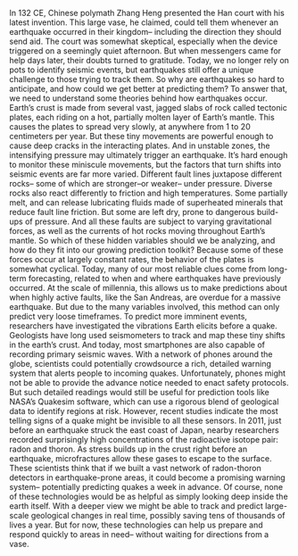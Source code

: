 In 132 CE, Chinese polymath Zhang Heng presented the Han court with  his latest invention. This large vase, he claimed, could tell them whenever an earthquake  occurred in their kingdom– including the direction  they should send aid. The court was somewhat skeptical, especially when the device triggered  on a seemingly quiet afternoon. But when messengers came  for help days later, their doubts turned to gratitude. Today, we no longer rely on pots to  identify seismic events, but earthquakes still offer a unique challenge to those trying to track them. So why are earthquakes so  hard to anticipate, and how could we get better  at predicting them? To answer that, we need to understand some theories  behind how earthquakes occur. Earth’s crust is made from several vast,  jagged slabs of rock called tectonic plates, each riding on a hot, partially molten layer of Earth’s mantle. This causes the plates to  spread very slowly, at anywhere from 1 to 20  centimeters per year. But these tiny movements are powerful  enough to cause deep cracks in the interacting plates. And in unstable zones, the intensifying pressure may  ultimately trigger an earthquake. It’s hard enough to monitor these  miniscule movements, but the factors that turn shifts into  seismic events are far more varied. Different fault lines juxtapose  different rocks– some of which are stronger–or weaker– under pressure. Diverse rocks also react differently to friction and high temperatures. Some partially melt, and can release lubricating fluids made of superheated minerals that reduce fault line friction. But some are left dry, prone to dangerous build-ups of pressure. And all these faults are subject to  varying gravitational forces, as well as the currents of hot rocks moving throughout Earth’s mantle. So which of these hidden variables  should we be analyzing, and how do they fit into our  growing prediction toolkit? Because some of these forces occur  at largely constant rates, the behavior of the plates  is somewhat cyclical. Today, many of our most reliable clues  come from long-term forecasting, related to when and where earthquakes  have previously occurred. At the scale of millennia, this allows us to make predictions  about when highly active faults, like the San Andreas, are overdue for a massive earthquake. But due to the many variables involved, this method can only predict  very loose timeframes. To predict more imminent events, researchers have investigated the  vibrations Earth elicits before a quake. Geologists have long used seismometers to track and map these tiny shifts in the earth’s crust. And today, most smartphones are  also capable of recording primary seismic waves. With a network of phones around the globe, scientists could potentially  crowdsource a rich, detailed warning system that alerts  people to incoming quakes. Unfortunately, phones might not be able to provide the advance notice needed to enact safety protocols. But such detailed readings  would still be useful for prediction tools like NASA’s  Quakesim software, which can use a rigorous blend of  geological data to identify regions at risk. However, recent studies indicate the most telling signs of a quake might be invisible to all these sensors. In 2011, just before an earthquake struck  the east coast of Japan, nearby researchers recorded surprisingly  high concentrations of the radioactive isotope pair:  radon and thoron. As stress builds up in the crust right  before an earthquake, microfractures allow these gases  to escape to the surface. These scientists think that if we built  a vast network of radon-thoron detectors in earthquake-prone areas, it could become a promising  warning system– potentially predicting quakes  a week in advance. Of course, none of these technologies  would be as helpful as simply looking deep inside  the earth itself. With a deeper view we might be able to track and predict large-scale  geological changes in real time, possibly saving tens of thousands  of lives a year. But for now, these technologies can help us prepare  and respond quickly to areas in need– without waiting for directions  from a vase. 